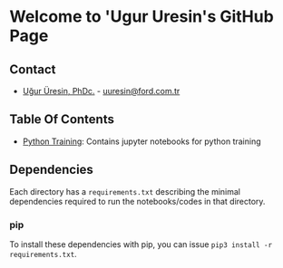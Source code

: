 # Welcome to 'Ugur Uresin's GitHub Page 
## Contact
* [Uğur Üresin, PhDc.](https://github.com/ugururesin) - [uuresin@ford.com.tr](mailto:uuresin@ford.com.tr)

## Table Of Contents

* [Python Training](https://github.com/ugururesin/Python_Training.git): Contains jupyter notebooks for python training

## Dependencies

Each directory has a `requirements.txt` describing the minimal dependencies required to run the notebooks/codes in that directory.

### pip

To install these dependencies with pip, you can issue `pip3 install -r requirements.txt`.
